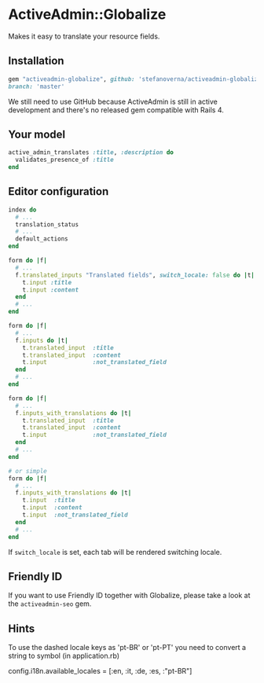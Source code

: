 # ActiveAdmin::Globalize
Makes it easy to translate your resource fields.

## Installation

```ruby
gem "activeadmin-globalize", github: 'stefanoverna/activeadmin-globalize',
branch: 'master'
```
We still need to use GitHub because ActiveAdmin is still in active development
and there's no released gem compatible with Rails 4.

## Your model

```ruby
active_admin_translates :title, :description do
  validates_presence_of :title
end
```
## Editor configuration

```ruby
index do
  # ...
  translation_status
  # ...
  default_actions
end

form do |f|
  # ...
  f.translated_inputs "Translated fields", switch_locale: false do |t|
    t.input :title
    t.input :content
  end
  # ...
end

form do |f|
  # ...
  f.inputs do |t|
    t.translated_input  :title
    t.translated_input  :content
    t.input             :not_translated_field
  end
  # ...
end

form do |f|
  # ...
  f.inputs_with_translations do |t|
    t.translated_input  :title
    t.translated_input  :content
    t.input             :not_translated_field
  end
  # ...
end

# or simple
form do |f|
  # ...
  f.inputs_with_translations do |t|
    t.input  :title
    t.input  :content
    t.input  :not_translated_field
  end
  # ...
end

```
If `switch_locale` is set, each tab will be rendered switching locale.

## Friendly ID

If you want to use Friendly ID together with Globalize, please take a look
at the `activeadmin-seo` gem.

## Hints

To use the dashed locale keys as 'pt-BR' or 'pt-PT' you need to convert a string
to symbol (in application.rb)

  config.i18n.available_locales = [:en, :it, :de, :es, :"pt-BR"]

